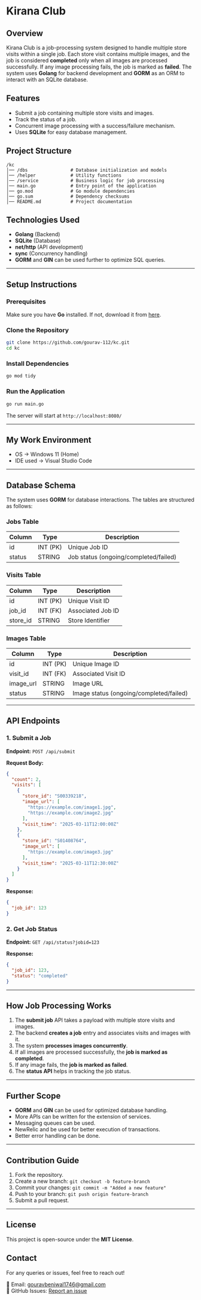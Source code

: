 # Kirana Club

## Overview
Kirana Club is a job-processing system designed to handle multiple store visits within a single job. Each store visit contains multiple images, and the job is considered **completed** only when all images are processed successfully. If any image processing fails, the job is marked as **failed**. The system uses **Golang** for backend development and **GORM** as an ORM to interact with an SQLite database.

## Features
- Submit a job containing multiple store visits and images.
- Track the status of a job.
- Concurrent image processing with a success/failure mechanism.
- Uses **SQLite** for easy database management.

## Project Structure
```
/kc
│── /dbs                # Database initialization and models
│── /helper             # Utility functions
│── /service            # Business logic for job processing
│── main.go             # Entry point of the application
│── go.mod              # Go module dependencies
│── go.sum              # Dependency checksums
│── README.md           # Project documentation
```

## Technologies Used
- **Golang** (Backend)
- **SQLite** (Database)
- **net/http** (API development)
- **sync** (Concurrency handling)
- **GORM** and **GIN** can be used further to optimize SQL queries.

---

## Setup Instructions

### Prerequisites
Make sure you have **Go** installed. If not, download it from [here](https://golang.org/dl/).

### Clone the Repository
```sh
git clone https://github.com/gourav-112/kc.git
cd kc
```

### Install Dependencies
```sh
go mod tidy
```

### Run the Application
```sh
go run main.go
```
The server will start at `http://localhost:8080/`

---


## My Work Environment
- OS -> Windows 11 (Home)
- IDE used -> Visual Studio Code

---

## Database Schema
The system uses **GORM** for database interactions. The tables are structured as follows:

### **Jobs Table**
| Column  | Type   | Description                          |
|---------|--------|--------------------------------------|
| id      | INT (PK) | Unique Job ID                     |
| status  | STRING  | Job status (ongoing/completed/failed) |

### **Visits Table**
| Column  | Type   | Description                          |
|---------|--------|--------------------------------------|
| id      | INT (PK) | Unique Visit ID                   |
| job_id  | INT (FK) | Associated Job ID                 |
| store_id | STRING | Store Identifier                   |

### **Images Table**
| Column  | Type   | Description                          |
|---------|--------|--------------------------------------|
| id      | INT (PK) | Unique Image ID                   |
| visit_id | INT (FK) | Associated Visit ID              |
| image_url | STRING | Image URL                         |
| status  | STRING  | Image status (ongoing/completed/failed) |

---

## API Endpoints

### **1. Submit a Job**
**Endpoint:** `POST /api/submit`

**Request Body:**
```json
{
  "count": 2,
  "visits": [
    {
      "store_id": "S00339218",
      "image_url": [
        "https://example.com/image1.jpg",
        "https://example.com/image2.jpg"
      ],
      "visit_time": "2025-03-11T12:00:00Z"
    },
    {
      "store_id": "S01408764",
      "image_url": [
        "https://example.com/image3.jpg"
      ],
      "visit_time": "2025-03-11T12:30:00Z"
    }
  ]
}
```

**Response:**
```json
{
  "job_id": 123
}
```

### **2. Get Job Status**
**Endpoint:** `GET /api/status?jobid=123`

**Response:**
```json
{
  "job_id": 123,
  "status": "completed"
}
```

---

## How Job Processing Works
1. The **submit job** API takes a payload with multiple store visits and images.
2. The backend **creates a job** entry and associates visits and images with it.
3. The system **processes images concurrently**.
4. If all images are processed successfully, the **job is marked as completed**.
5. If any image fails, the **job is marked as failed**.
6. The **status API** helps in tracking the job status.

---

## Further Scope
- **GORM** and **GIN** can be used for optimized database handling.
- More APIs can be written for the extension of services.
- Messaging queues can be used.
- NewRelic and be used for better execution of transactions.
- Better error handling can be done.

---

## Contribution Guide
1. Fork the repository.
2. Create a new branch: `git checkout -b feature-branch`
3. Commit your changes: `git commit -m "Added a new feature"`
4. Push to your branch: `git push origin feature-branch`
5. Submit a pull request.

---

## License
This project is open-source under the **MIT License**.

## Contact
For any queries or issues, feel free to reach out!

📧 Email: gouravbeniwal1746@gmail.com  
📌 GitHub Issues: [Report an issue](https://github.com/gourav-112/kc/issues)
